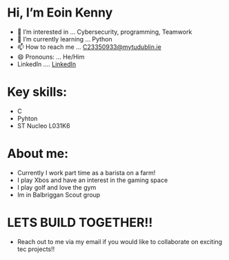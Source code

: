  # Hi, I’m Eoin Kenny
 
- 👀 I’m interested in ... Cybersecurity, programming, Teamwork
- 🌱 I’m currently learning ... Python
- 📫 How to reach me ... C23350933@mytudublin.ie
- 😄 Pronouns: ... He/Him
- LinkedIn .... [LinkedIn](https://www.linkedin.com/in/eoin-kenny-161b0a275/)

# Key skills:

- C
- Pyhton
- ST Nucleo L031K6
  
# About me:

- Currently I work part time as a barista on a farm!
- I play Xbos and have an interest in the gaming space
- I play golf and love the gym
- Im in Balbriggan Scout group 

# LETS BUILD TOGETHER!!

- Reach out to me via my email if you would like to collaborate on exciting tec projects!!


